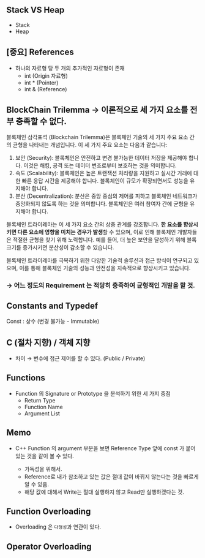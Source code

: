   

## Stack VS Heap

- Stack
- Heap

  

## [중요] References

- 하나의 자료형 당 두 개의 추가적인 자료형이 존재
    - int (Origin 자료형)
    - int * (Pointer)
    - int & (Reference)

  

## BlockChain Trilemma → 이론적으로 세 가지 요소를 전부 충족할 수 없다.

블록체인 삼각포석 (Blockchain Trilemma)은 블록체인 기술의 세 가지 주요 요소 간의 균형을 나타내는 개념입니다. 이 세 가지 주요 요소는 다음과 같습니다:

1. 보안 (Security): 블록체인은 안전하고 변경 불가능한 데이터 저장을 제공해야 합니다. 이것은 해킹, 공격 또는 데이터 변조로부터 보호하는 것을 의미합니다.
2. 속도 (Scalability): 블록체인은 높은 트랜잭션 처리량을 지원하고 실시간 거래에 대한 빠른 응답 시간을 제공해야 합니다. 블록체인이 규모가 확장되면서도 성능을 유지해야 합니다.
3. 분산 (Decentralization): 분산은 중앙 중심의 제어를 피하고 블록체인 네트워크가 중앙화되지 않도록 하는 것을 의미합니다. 블록체인은 여러 참여자 간에 균형을 유지해야 합니다.

블록체인 트라이레마는 이 세 가지 요소 간의 상충 관계를 강조합니다. **한 요소를 향상시키면 다른 요소에 영향을 미치는 경우가 발생**할 수 있으며, 이로 인해 블록체인 개발자들은 적절한 균형을 찾기 위해 노력합니다. 예를 들어, 더 높은 보안을 달성하기 위해 블록 크기를 증가시키면 분산성이 감소할 수 있습니다.

블록체인 트라이레마를 극복하기 위한 다양한 기술적 솔루션과 접근 방식이 연구되고 있으며, 이를 통해 블록체인 기술의 성능과 안전성을 지속적으로 향상시키고 있습니다.

  

### → 어느 정도의 Requirement 는 적당히 충족하여 균형적인 개발을 할 것.

  

  

## Constants and Typedef

Const : 상수 (변경 불가능 - Immutable)

  

## C (절차 지향) / 객체 지향

- 차이 → 변수에 접근 제어를 할 수 있다. (Public / Private)

  

## Functions

- Function 의 Signature or Prototype 을 분석하기 위한 세 가지 중점
    - Return Type
    - Function Name
    - Argument List

  

## Memo

- C++ Function 의 argument 부분을 보면 Reference Type 앞에 const 가 붙어있는 것을 같이 볼 수 있다.
    
    - 가독성을 위해서.
    - Reference로 내가 참조하고 있는 값은 절대 값이 바뀌지 않는다는 것을 빠르게 알 수 있음.
    - 해당 값에 대해서 Write는 절대 실행하지 않고 Read만 실행하겠다는 것.
    
      
    

## Function Overloading

- Overloading 은 `다형성`과 연관이 있다.

  

## Operator Overloading